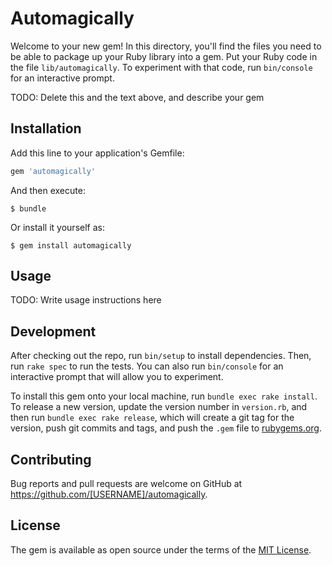 # Automagically

Welcome to your new gem! In this directory, you'll find the files you need to be able to package up your Ruby library into a gem. Put your Ruby code in the file `lib/automagically`. To experiment with that code, run `bin/console` for an interactive prompt.

TODO: Delete this and the text above, and describe your gem

## Installation

Add this line to your application's Gemfile:

```ruby
gem 'automagically'
```

And then execute:

    $ bundle

Or install it yourself as:

    $ gem install automagically

## Usage

TODO: Write usage instructions here

## Development

After checking out the repo, run `bin/setup` to install dependencies. Then, run `rake spec` to run the tests. You can also run `bin/console` for an interactive prompt that will allow you to experiment.

To install this gem onto your local machine, run `bundle exec rake install`. To release a new version, update the version number in `version.rb`, and then run `bundle exec rake release`, which will create a git tag for the version, push git commits and tags, and push the `.gem` file to [rubygems.org](https://rubygems.org).

## Contributing

Bug reports and pull requests are welcome on GitHub at https://github.com/[USERNAME]/automagically.


## License

The gem is available as open source under the terms of the [MIT License](http://opensource.org/licenses/MIT).

